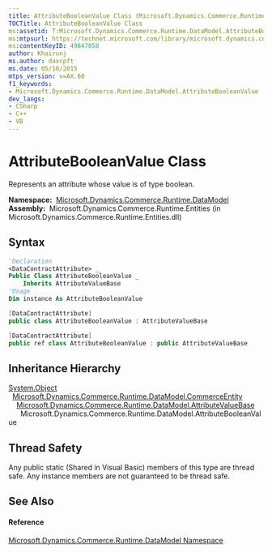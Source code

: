 ```yaml
---
title: AttributeBooleanValue Class (Microsoft.Dynamics.Commerce.Runtime.DataModel)
TOCTitle: AttributeBooleanValue Class
ms:assetid: T:Microsoft.Dynamics.Commerce.Runtime.DataModel.AttributeBooleanValue
ms:mtpsurl: https://technet.microsoft.com/library/microsoft.dynamics.commerce.runtime.datamodel.attributebooleanvalue(v=AX.60)
ms:contentKeyID: 49847058
author: Khairunj
ms.author: daxcpft
ms.date: 05/18/2015
mtps_version: v=AX.60
f1_keywords:
- Microsoft.Dynamics.Commerce.Runtime.DataModel.AttributeBooleanValue
dev_langs:
- CSharp
- C++
- VB
---
```


# AttributeBooleanValue Class

Represents an attribute whose value is of type boolean.

**Namespace:**  [Microsoft.Dynamics.Commerce.Runtime.DataModel](microsoft-dynamics-commerce-runtime-datamodel-namespace.md)  
**Assembly:**  Microsoft.Dynamics.Commerce.Runtime.Entities (in Microsoft.Dynamics.Commerce.Runtime.Entities.dll)

## Syntax

``` vb
'Declaration
<DataContractAttribute> _
Public Class AttributeBooleanValue _
    Inherits AttributeValueBase
'Usage
Dim instance As AttributeBooleanValue
```

``` csharp
[DataContractAttribute]
public class AttributeBooleanValue : AttributeValueBase
```

``` c++
[DataContractAttribute]
public ref class AttributeBooleanValue : public AttributeValueBase
```

## Inheritance Hierarchy

[System.Object](https://technet.microsoft.com/library/e5kfa45b\(v=ax.60\))  
  [Microsoft.Dynamics.Commerce.Runtime.DataModel.CommerceEntity](commerceentity-class-microsoft-dynamics-commerce-runtime-datamodel.md)  
    [Microsoft.Dynamics.Commerce.Runtime.DataModel.AttributeValueBase](attributevaluebase-class-microsoft-dynamics-commerce-runtime-datamodel.md)  
      Microsoft.Dynamics.Commerce.Runtime.DataModel.AttributeBooleanValue  

## Thread Safety

Any public static (Shared in Visual Basic) members of this type are thread safe. Any instance members are not guaranteed to be thread safe.

## See Also

#### Reference

[Microsoft.Dynamics.Commerce.Runtime.DataModel Namespace](microsoft-dynamics-commerce-runtime-datamodel-namespace.md)

